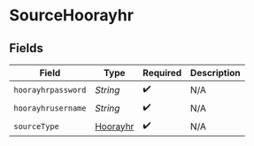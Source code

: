 # SourceHoorayhr


## Fields

| Field                                       | Type                                        | Required                                    | Description                                 |
| ------------------------------------------- | ------------------------------------------- | ------------------------------------------- | ------------------------------------------- |
| `hoorayhrpassword`                          | *String*                                    | :heavy_check_mark:                          | N/A                                         |
| `hoorayhrusername`                          | *String*                                    | :heavy_check_mark:                          | N/A                                         |
| `sourceType`                                | [Hoorayhr](../../models/shared/Hoorayhr.md) | :heavy_check_mark:                          | N/A                                         |